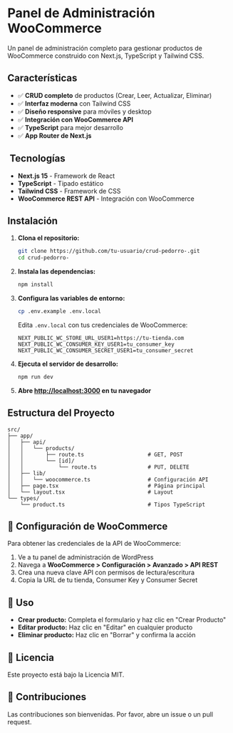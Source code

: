 # Panel de Administración WooCommerce

Un panel de administración completo para gestionar productos de WooCommerce construido con Next.js, TypeScript y Tailwind CSS.

## Características

- ✅ **CRUD completo** de productos (Crear, Leer, Actualizar, Eliminar)
- ✅ **Interfaz moderna** con Tailwind CSS
- ✅ **Diseño responsive** para móviles y desktop
- ✅ **Integración con WooCommerce API**
- ✅ **TypeScript** para mejor desarrollo
- ✅ **App Router de Next.js**

## ️ Tecnologías

- **Next.js 15** - Framework de React
- **TypeScript** - Tipado estático
- **Tailwind CSS** - Framework de CSS
- **WooCommerce REST API** - Integración con WooCommerce

## Instalación

1. **Clona el repositorio:**

   ```bash
   git clone https://github.com/tu-usuario/crud-pedorro-.git
   cd crud-pedorro-
   ```

2. **Instala las dependencias:**

   ```bash
   npm install
   ```

3. **Configura las variables de entorno:**

   ```bash
   cp .env.example .env.local
   ```

   Edita `.env.local` con tus credenciales de WooCommerce:

   ```env
   NEXT_PUBLIC_WC_STORE_URL_USER1=https://tu-tienda.com
   NEXT_PUBLIC_WC_CONSUMER_KEY_USER1=tu_consumer_key
   NEXT_PUBLIC_WC_CONSUMER_SECRET_USER1=tu_consumer_secret
   ```

4. **Ejecuta el servidor de desarrollo:**

   ```bash
   npm run dev
   ```

5. **Abre [http://localhost:3000](http://localhost:3000) en tu navegador**

## Estructura del Proyecto

```
src/
├── app/
│   ├── api/
│   │   └── products/
│   │       ├── route.ts                    # GET, POST
│   │       └── [id]/
│   │           └── route.ts                # PUT, DELETE
│   ├── lib/
│   │   └── woocommerce.ts                  # Configuración API
│   ├── page.tsx                            # Página principal
│   └── layout.tsx                          # Layout
└── types/
    └── product.ts                          # Tipos TypeScript
```

## 🔧 Configuración de WooCommerce

Para obtener las credenciales de la API de WooCommerce:

1. Ve a tu panel de administración de WordPress
2. Navega a **WooCommerce > Configuración > Avanzado > API REST**
3. Crea una nueva clave API con permisos de lectura/escritura
4. Copia la URL de tu tienda, Consumer Key y Consumer Secret

## 🎯 Uso

- **Crear producto:** Completa el formulario y haz clic en "Crear Producto"
- **Editar producto:** Haz clic en "Editar" en cualquier producto
- **Eliminar producto:** Haz clic en "Borrar" y confirma la acción

## 📝 Licencia

Este proyecto está bajo la Licencia MIT.

## 🤝 Contribuciones

Las contribuciones son bienvenidas. Por favor, abre un issue o un pull request.
